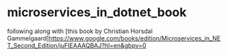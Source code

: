 # microservices_in_dotnet_book
following along with  [this book by Christian Horsdal Gammelgaard]https://www.google.com/books/edition/Microservices_in_NET_Second_Edition/juFIEAAAQBAJ?hl=en&gbpv=0
